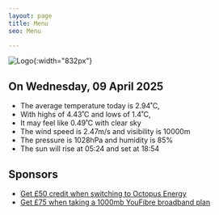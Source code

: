 ```yaml
---
layout: page
title: Menu
seo: Menu

---
```


![Logo](/images/logo.jpg){:width="832px"}

<!-- weather_marker starts -->
## On Wednesday, 09 April 2025

- The average temperature today is 2.94˚C,
- With highs of 4.43˚C and lows of 1.4˚C,
- It may feel like 0.49˚C with clear sky
- The wind speed is 2.47m/s and visibility is 10000m
- The pressure is 1028hPa and humidity is 85%
- The sun will rise at 05:24 and set at 18:54

<!-- weather_marker ends -->

## Sponsors

- [Get £50 credit when switching to Octopus Energy](https://bit.ly/3oD1nnS)
- [Get £75 when taking a 1000mb YouFibre broadband plan](https://aklam.io/91zWhU?)



